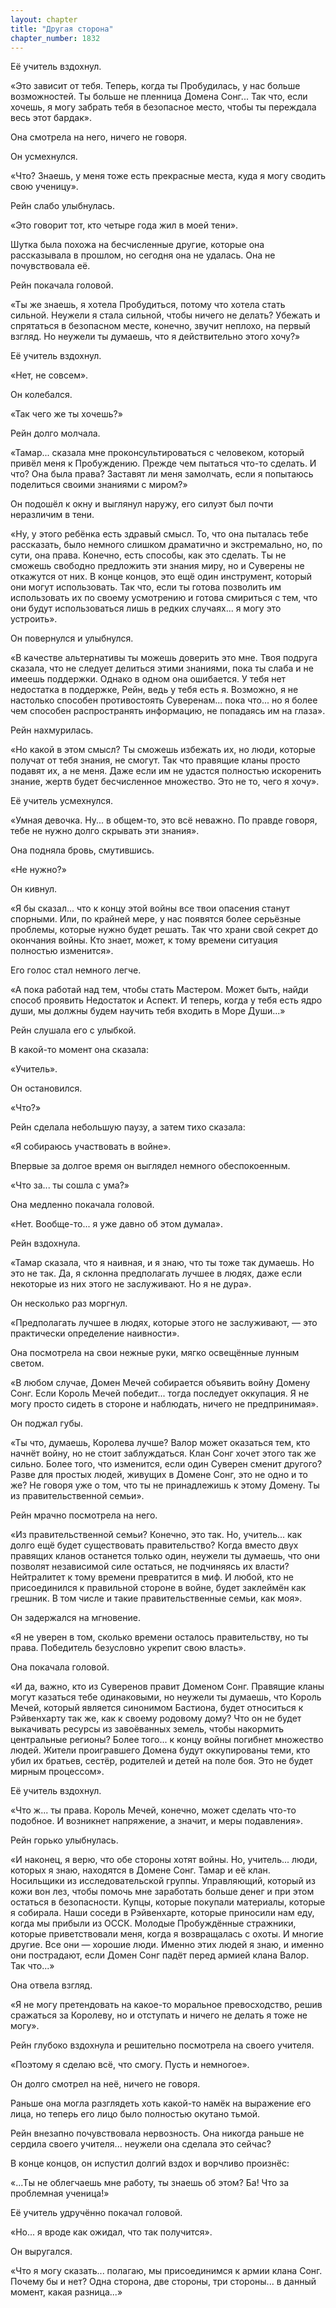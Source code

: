 ```yaml
---
layout: chapter
title: "Другая сторона"
chapter_number: 1832
---
```




Её учитель вздохнул.

«Это зависит от тебя. Теперь, когда ты Пробудилась, у нас больше возможностей. Ты больше не пленница Домена Сонг... Так что, если хочешь, я могу забрать тебя в безопасное место, чтобы ты переждала весь этот бардак».

Она смотрела на него, ничего не говоря.

Он усмехнулся.

«Что? Знаешь, у меня тоже есть прекрасные места, куда я могу сводить свою ученицу».

Рейн слабо улыбнулась.

«Это говорит тот, кто четыре года жил в моей тени».

Шутка была похожа на бесчисленные другие, которые она рассказывала в прошлом, но сегодня она не удалась. Она не почувствовала её.

Рейн покачала головой.

«Ты же знаешь, я хотела Пробудиться, потому что хотела стать сильной. Неужели я стала сильной, чтобы ничего не делать? Убежать и спрятаться в безопасном месте, конечно, звучит неплохо, на первый взгляд. Но неужели ты думаешь, что я действительно этого хочу?»

Её учитель вздохнул.

«Нет, не совсем».

Он колебался.

«Так чего же ты хочешь?»

Рейн долго молчала.

«Тамар... сказала мне проконсультироваться с человеком, который привёл меня к Пробуждению. Прежде чем пытаться что-то сделать. И что? Она была права? Заставят ли меня замолчать, если я попытаюсь поделиться своими знаниями с миром?»

Он подошёл к окну и выглянул наружу, его силуэт был почти неразличим в тени.

«Ну, у этого ребёнка есть здравый смысл. То, что она пыталась тебе рассказать, было немного слишком драматично и экстремально, но, по сути, она права. Конечно, есть способы, как это сделать. Ты не сможешь свободно предложить эти знания миру, но и Суверены не откажутся от них. В конце концов, это ещё один инструмент, который они могут использовать. Так что, если ты готова позволить им использовать их по своему усмотрению и готова смириться с тем, что они будут использоваться лишь в редких случаях... я могу это устроить».

Он повернулся и улыбнулся.

«В качестве альтернативы ты можешь доверить это мне. Твоя подруга сказала, что не следует делиться этими знаниями, пока ты слаба и не имеешь поддержки. Однако в одном она ошибается. У тебя нет недостатка в поддержке, Рейн, ведь у тебя есть я. Возможно, я не настолько способен противостоять Суверенам... пока что... но я более чем способен распространять информацию, не попадаясь им на глаза».

Рейн нахмурилась.

«Но какой в этом смысл? Ты сможешь избежать их, но люди, которые получат от тебя знания, не смогут. Так что правящие кланы просто подавят их, а не меня. Даже если им не удастся полностью искоренить знание, жертв будет бесчисленное множество. Это не то, чего я хочу».

Её учитель усмехнулся.

«Умная девочка. Ну... в общем-то, это всё неважно. По правде говоря, тебе не нужно долго скрывать эти знания».

Она подняла бровь, смутившись.

«Не нужно?»

Он кивнул.

«Я бы сказал... что к концу этой войны все твои опасения станут спорными. Или, по крайней мере, у нас появятся более серьёзные проблемы, которые нужно будет решать. Так что храни свой секрет до окончания войны. Кто знает, может, к тому времени ситуация полностью изменится».

Его голос стал немного легче.

«А пока работай над тем, чтобы стать Мастером. Может быть, найди способ проявить Недостаток и Аспект. И теперь, когда у тебя есть ядро души, мы должны будем научить тебя входить в Море Души...»

Рейн слушала его с улыбкой.

В какой-то момент она сказала:

«Учитель».

Он остановился.

«Что?»

Рейн сделала небольшую паузу, а затем тихо сказала:

«Я собираюсь участвовать в войне».

Впервые за долгое время он выглядел немного обеспокоенным.

«Что за... ты сошла с ума?»

Она медленно покачала головой.

«Нет. Вообще-то... я уже давно об этом думала».

Рейн вздохнула.

«Тамар сказала, что я наивная, и я знаю, что ты тоже так думаешь. Но это не так. Да, я склонна предполагать лучшее в людях, даже если некоторые из них этого не заслуживают. Но я не дура».

Он несколько раз моргнул.

«Предполагать лучшее в людях, которые этого не заслуживают, — это практически определение наивности».

Она посмотрела на свои нежные руки, мягко освещённые лунным светом.

«В любом случае, Домен Мечей собирается объявить войну Домену Сонг. Если Король Мечей победит... тогда последует оккупация. Я не могу просто сидеть в стороне и наблюдать, ничего не предпринимая».

Он поджал губы.

«Ты что, думаешь, Королева лучше? Валор может оказаться тем, кто начнёт войну, но не стоит заблуждаться. Клан Сонг хочет этого так же сильно. Более того, что изменится, если один Суверен сменит другого? Разве для простых людей, живущих в Домене Сонг, это не одно и то же? Не говоря уже о том, что ты не принадлежишь к этому Домену. Ты из правительственной семьи».

Рейн мрачно посмотрела на него.

«Из правительственной семьи? Конечно, это так. Но, учитель... как долго ещё будет существовать правительство? Когда вместо двух правящих кланов останется только один, неужели ты думаешь, что они позволят независимой силе остаться, не подчиняясь их власти? Нейтралитет к тому времени превратится в миф. И любой, кто не присоединился к правильной стороне в войне, будет заклеймён как грешник. В том числе и такие правительственные семьи, как моя».

Он задержался на мгновение.

«Я не уверен в том, сколько времени осталось правительству, но ты права. Победитель безусловно укрепит свою власть».

Она покачала головой.

«И да, важно, кто из Суверенов правит Доменом Сонг. Правящие кланы могут казаться тебе одинаковыми, но неужели ты думаешь, что Король Мечей, который является синонимом Бастиона, будет относиться к Рэйвенхарту так же, как к своему родовому дому? Что он не будет выкачивать ресурсы из завоёванных земель, чтобы накормить центральные регионы? Более того... к концу войны погибнет множество людей. Жители проигравшего Домена будут оккупированы теми, кто убил их братьев, сестёр, родителей и детей на поле боя. Это не будет мирным процессом».

Её учитель вздохнул.

«Что ж... ты права. Король Мечей, конечно, может сделать что-то подобное. И возникнет напряжение, а значит, и меры подавления».

Рейн горько улыбнулась.

«И наконец, я верю, что обе стороны хотят войны. Но, учитель... люди, которых я знаю, находятся в Домене Сонг. Тамар и её клан. Носильщики из исследовательской группы. Управляющий, который из кожи вон лез, чтобы помочь мне заработать больше денег и при этом остаться в безопасности. Купцы, которые покупали материалы, которые я собирала. Наши соседи в Рэйвенхарте, которые приносили нам еду, когда мы прибыли из ОССК. Молодые Пробуждённые стражники, которые приветствовали меня, когда я возвращалась с охоты. И многие другие. Все они — хорошие люди. Именно этих людей я знаю, и именно они пострадают, если Домен Сонг падёт перед армией клана Валор. Так что...»

Она отвела взгляд.

«Я не могу претендовать на какое-то моральное превосходство, решив сражаться за Королеву, но и отступать и ничего не делать я тоже не могу».

Рейн глубоко вздохнула и решительно посмотрела на своего учителя.

«Поэтому я сделаю всё, что смогу. Пусть и немногое».

Он долго смотрел на неё, ничего не говоря.

Раньше она могла разглядеть хоть какой-то намёк на выражение его лица, но теперь его лицо было полностью окутано тьмой.

Рейн внезапно почувствовала нервозность. Она никогда раньше не сердила своего учителя... неужели она сделала это сейчас?

В конце концов, он испустил долгий вздох и ворчливо произнёс:

«...Ты не облегчаешь мне работу, ты знаешь об этом? Ба! Что за проблемная ученица!»

Её учитель удручённо покачал головой.

«Но... я вроде как ожидал, что так получится».

Он выругался.

«Что я могу сказать... полагаю, мы присоединимся к армии клана Сонг. Почему бы и нет? Одна сторона, две стороны, три стороны... в данный момент, какая разница...»


